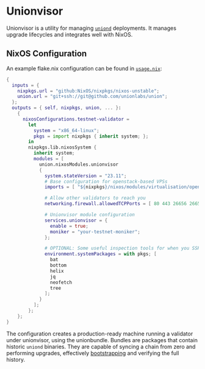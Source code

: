 
<!-- GENERATED: DO NOT EDIT -->


# Unionvisor

Unionvisor is a utility for managing [`uniond`](../uniond) deployments. It manages upgrade lifecycles and integrates well with NixOS.

## NixOS Configuration

An example flake.nix configuration can be found in [`usage.nix`](./usage.nix):

```nix
{
  inputs = {
    nixpkgs.url = "github:NixOS/nixpkgs/nixos-unstable";
    union.url = "git+ssh://git@github.com/unionlabs/union";
  };
  outputs = { self, nixpkgs, union, ... }:
    {
      nixosConfigurations.testnet-validator =
        let
          system = "x86_64-linux";
          pkgs = import nixpkgs { inherit system; };
        in
        nixpkgs.lib.nixosSystem {
          inherit system;
          modules = [
            union.nixosModules.unionvisor
            {
              system.stateVersion = "23.11";
              # Base configuration for openstack-based VPSs
              imports = [ "${nixpkgs}/nixos/modules/virtualisation/openstack-config.nix" ];

              # Allow other validators to reach you
              networking.firewall.allowedTCPPorts = [ 80 443 26656 26657 ];

              # Unionvisor module configuration
              services.unionvisor = {
                enable = true;
                moniker = "your-testnet-moniker";
              };

              # OPTIONAL: Some useful inspection tools for when you SSH into your validator
              environment.systemPackages = with pkgs; [
                bat
                bottom
                helix
                jq
                neofetch
                tree
              ];
            }
          ];
        };
    };
}

```

The configuration creates a production-ready machine running a validator under unionvisor, using the unionbundle. Bundles are packages that contain historic `uniond` binaries. They are capable of syncing a chain from zero and performing upgrades, effectively [bootstrapping](<https://en.wikipedia.org/wiki/Bootstrapping_(compilers)>) and verifying the full history.
